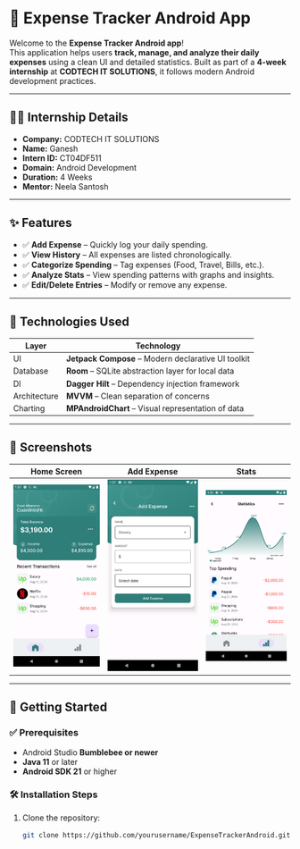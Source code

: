 # 💸 Expense Tracker Android App

Welcome to the **Expense Tracker Android app**!  
This application helps users **track, manage, and analyze their daily expenses** using a clean UI and detailed statistics. Built as part of a **4-week internship** at **CODTECH IT SOLUTIONS**, it follows modern Android development practices.

---

## 👨‍💻 Internship Details

- **Company:** CODTECH IT SOLUTIONS  
- **Name:** Ganesh  
- **Intern ID:** CT04DF511  
- **Domain:** Android Development  
- **Duration:** 4 Weeks  
- **Mentor:** Neela Santosh  

---

## ✨ Features

- ✅ **Add Expense** – Quickly log your daily spending.
- ✅ **View History** – All expenses are listed chronologically.
- ✅ **Categorize Spending** – Tag expenses (Food, Travel, Bills, etc.).
- ✅ **Analyze Stats** – View spending patterns with graphs and insights.
- ✅ **Edit/Delete Entries** – Modify or remove any expense.

---

## 🔧 Technologies Used

| Layer | Technology |
|-------|------------|
| UI    | **Jetpack Compose** – Modern declarative UI toolkit |
| Database | **Room** – SQLite abstraction layer for local data |
| DI    | **Dagger Hilt** – Dependency injection framework |
| Architecture | **MVVM** – Clean separation of concerns |
| Charting | **MPAndroidChart** – Visual representation of data |

---

## 📸 Screenshots

| Home Screen | Add Expense | Stats |
|-------------|-------------|-------|
| ![Home](screenshots/Screenshot_1724273822.png) | ![Add](screenshots/Screenshot_1724273829.png) | ![Stats](screenshots/Screenshot_1724273956.png) |

---

## 🚀 Getting Started

### ✅ Prerequisites

- Android Studio **Bumblebee or newer**
- **Java 11** or later
- **Android SDK 21** or higher

### 🛠 Installation Steps

1. Clone the repository:
   ```bash
   git clone https://github.com/yourusername/ExpenseTrackerAndroid.git
